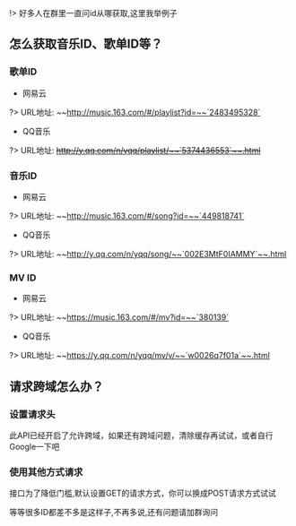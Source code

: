 !> 好多人在群里一直问id从哪获取,这里我举例子
## 怎么获取音乐ID、歌单ID等？
### 歌单ID

- 网易云

?> URL地址: ~~http://music.163.com/#/playlist?id=~~`2483495328`

- QQ音乐

?> URL地址: ~~http://y.qq.com/n/yqq/playlist/~~`5374436553`~~.html~~

### 音乐ID

- 网易云

?> URL地址: ~~http://music.163.com/#/song?id=~~`449818741`

- QQ音乐

?> URL地址: ~~http://y.qq.com/n/yqq/song/~~`002E3MtF0IAMMY`~~.html

### MV ID

- 网易云

?> URL地址: ~~https://music.163.com/#/mv?id=~~`380139`

- QQ音乐

?> URL地址: ~~https://y.qq.com/n/yqq/mv/v/~~`w0026q7f01a`~~.html

## 请求跨域怎么办？

### 设置请求头

此API已经开启了允许跨域，如果还有跨域问题，清除缓存再试试，或者自行Google一下吧

### 使用其他方式请求

接口为了降低门槛,默认设置GET的请求方式，你可以换成POST请求方式试试

等等很多ID都差不多是这样子,不再多说,还有问题请加群询问